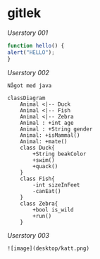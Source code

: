 # gitlek
_Userstory 001_
```js
function hello() {
alert("HELLO");
}
```
_Userstory 002_
```java
Något med java
```
``` mermaid
classDiagram
    Animal <|-- Duck
    Animal <|-- Fish
    Animal <|-- Zebra
    Animal : +int age
    Animal : +String gender
    Animal: +isMammal()
    Animal: +mate()
    class Duck{
        +String beakColor
        +swim()
        +quack()
    }
    class Fish{
        -int sizeInFeet
        -canEat()
    }
    class Zebra{
        +bool is_wild
        +run()
    }
```
_Userstory 003_
```
![image](desktop/katt.png)
```
